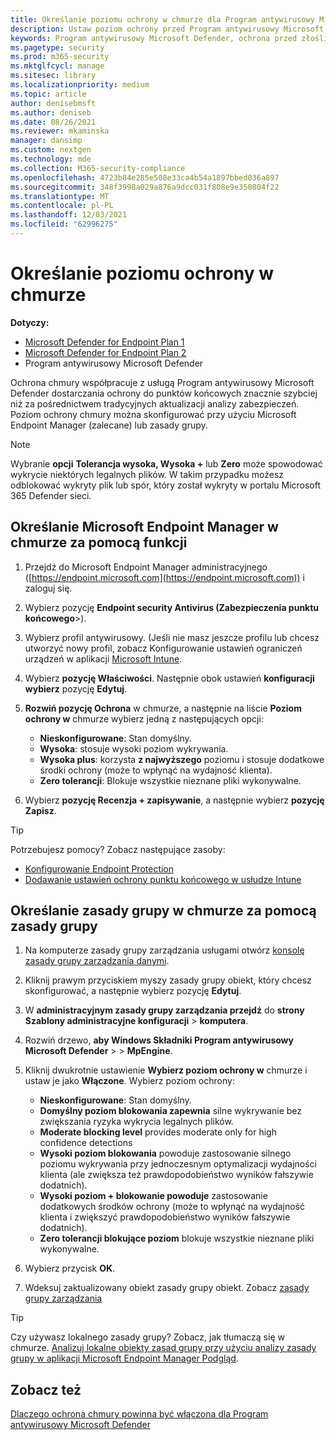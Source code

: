 ```yaml
---
title: Określanie poziomu ochrony w chmurze dla Program antywirusowy Microsoft Defender
description: Ustaw poziom ochrony przed Program antywirusowy Microsoft Defender.
keywords: Program antywirusowy Microsoft Defender, ochrona przed złośliwym kodem, zabezpieczenia, defender, chmura, agresywność, poziom ochrony
ms.pagetype: security
ms.prod: m365-security
ms.mktglfcycl: manage
ms.sitesec: library
ms.localizationpriority: medium
ms.topic: article
author: denisebmsft
ms.author: deniseb
ms.date: 08/26/2021
ms.reviewer: mkaminska
manager: dansimp
ms.custom: nextgen
ms.technology: mde
ms.collection: M365-security-compliance
ms.openlocfilehash: 4723b84e285e508e33ca4b54a1897bbed036a897
ms.sourcegitcommit: 348f3998a029a876a9dcc031f808e9e350804f22
ms.translationtype: MT
ms.contentlocale: pl-PL
ms.lasthandoff: 12/03/2021
ms.locfileid: "62996275"
---
```

# <a name="specify-the-cloud-protection-level"></a>Określanie poziomu ochrony w chmurze

**Dotyczy:**

- [Microsoft Defender for Endpoint Plan 1](https://go.microsoft.com/fwlink/?linkid=2154037)
- [Microsoft Defender for Endpoint Plan 2](https://go.microsoft.com/fwlink/?linkid=2154037)
- Program antywirusowy Microsoft Defender

Ochrona chmury współpracuje z usługą Program antywirusowy Microsoft Defender dostarczania ochrony do punktów końcowych znacznie szybciej niż za pośrednictwem tradycyjnych aktualizacji analizy zabezpieczeń. Poziom ochrony chmury można skonfigurować przy użyciu Microsoft Endpoint Manager (zalecane) lub zasady grupy.

> [!NOTE]
> Wybranie **opcji** **Tolerancja wysoka, Wysoka +** lub **Zero** może spowodować wykrycie niektórych legalnych plików. W takim przypadku możesz odblokować wykryty plik lub spór, który został wykryty w portalu Microsoft 365 Defender sieci.

## <a name="use-microsoft-endpoint-manager-to-specify-the-level-of-cloud-protection"></a>Określanie Microsoft Endpoint Manager w chmurze za pomocą funkcji

1. Przejdź do Microsoft Endpoint Manager administracyjnego ([https://endpoint.microsoft.com](https://endpoint.microsoft.com)) i zaloguj się.

2. Wybierz pozycję **Endpoint security Antivirus (Zabezpieczenia punktu końcowego**\>).

3. Wybierz profil antywirusowy. (Jeśli nie masz jeszcze profilu lub chcesz utworzyć nowy profil, zobacz Konfigurowanie ustawień ograniczeń urządzeń w aplikacji [Microsoft Intune](/intune/device-restrictions-configure).

4. Wybierz **pozycję Właściwości**. Następnie obok ustawień **konfiguracji wybierz** pozycję **Edytuj**.

5. **Rozwiń pozycję Ochrona** w chmurze, a następnie na liście **Poziom ochrony w** chmurze wybierz jedną z następujących opcji:

    - **Nieskonfigurowane**: Stan domyślny.
    - **Wysoka**: stosuje wysoki poziom wykrywania.
    - **Wysoka plus**: korzysta **z najwyższego** poziomu i stosuje dodatkowe środki ochrony (może to wpłynąć na wydajność klienta).
    - **Zero tolerancji**: Blokuje wszystkie nieznane pliki wykonywalne.

6. Wybierz **pozycję Recenzja + zapisywanie**, a następnie wybierz **pozycję Zapisz**.

> [!TIP]
> Potrzebujesz pomocy? Zobacz następujące zasoby:
>
> - [Konfigurowanie Endpoint Protection](/mem/configmgr/protect/deploy-use/endpoint-protection-configure)
> - [Dodawanie ustawień ochrony punktu końcowego w usłudze Intune](/mem/intune/protect/endpoint-protection-configure)

## <a name="use-group-policy-to-specify-the-level-of-cloud-protection"></a>Określanie zasady grupy w chmurze za pomocą zasady grupy

1. Na komputerze zasady grupy zarządzania usługami otwórz [konsolę zasady grupy zarządzania danymi](/previous-versions/windows/it-pro/windows-server-2008-R2-and-2008/cc731212(v=ws.11)).

2. Kliknij prawym przyciskiem myszy zasady grupy obiekt, który chcesz skonfigurować, a następnie wybierz pozycję **Edytuj**.

3. W **administracyjnym zasady grupy zarządzania przejdź** do **strony Szablony administracyjne konfiguracji** \> **komputera**.

4. Rozwiń drzewo, **aby Windows Składniki Program antywirusowy Microsoft Defender** \>  \> **MpEngine**.

5. Kliknij dwukrotnie ustawienie **Wybierz poziom ochrony w** chmurze i ustaw je jako **Włączone**. Wybierz poziom ochrony:

    - **Nieskonfigurowane**: Stan domyślny.
    - **Domyślny poziom blokowania zapewnia** silne wykrywanie bez zwiększania ryzyka wykrycia legalnych plików.
    - **Moderate blocking level** provides moderate only for high confidence detections
    - **Wysoki poziom blokowania** powoduje zastosowanie silnego poziomu wykrywania przy jednoczesnym optymalizacji wydajności klienta (ale zwiększa też prawdopodobieństwo wyników fałszywie dodatnich).
    - **Wysoki poziom + blokowanie powoduje** zastosowanie dodatkowych środków ochrony (może to wpłynąć na wydajność klienta i zwiększyć prawdopodobieństwo wyników fałszywie dodatnich).
    - **Zero tolerancji blokujące poziom** blokuje wszystkie nieznane pliki wykonywalne.

6. Wybierz przycisk **OK**.

7. Wdeksuj zaktualizowany obiekt zasady grupy obiekt. Zobacz [zasady grupy zarządzania](/windows/win32/srvnodes/group-policy)

> [!TIP]
> Czy używasz lokalnego zasady grupy? Zobacz, jak tłumaczą się w chmurze. [Analizuj lokalne obiekty zasad grupy przy użyciu analizy zasady grupy w aplikacji Microsoft Endpoint Manager Podgląd](/mem/intune/configuration/group-policy-analytics).
  
## <a name="see-also"></a>Zobacz też

[Dlaczego ochrona chmury powinna być włączona dla Program antywirusowy Microsoft Defender](why-cloud-protection-should-be-on-mdav.md)

